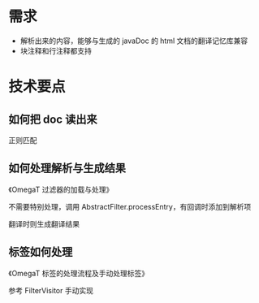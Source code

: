 # 需求
* 解析出来的内容，能够与生成的 javaDoc 的 html 文档的翻译记忆库兼容
* 块注释和行注释都支持

# 技术要点
## 如何把 doc 读出来
正则匹配

## 如何处理解析与生成结果
《OmegaT 过滤器的加载与处理》

不需要特别处理，调用 AbstractFilter.processEntry，有回调时添加到解析项

翻译时则生成翻译结果

## 标签如何处理
《OmegaT 标签的处理流程及手动处理标签》

参考 FilterVisitor 手动实现